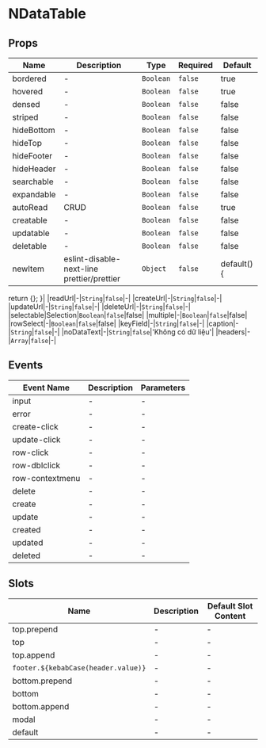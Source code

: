 # NDataTable

## Props

<!-- @vuese:NDataTable:props:start -->
|Name|Description|Type|Required|Default|
|---|---|---|---|---|
|bordered|-|`Boolean`|`false`|true|
|hovered|-|`Boolean`|`false`|true|
|densed|-|`Boolean`|`false`|false|
|striped|-|`Boolean`|`false`|false|
|hideBottom|-|`Boolean`|`false`|false|
|hideTop|-|`Boolean`|`false`|false|
|hideFooter|-|`Boolean`|`false`|false|
|hideHeader|-|`Boolean`|`false`|false|
|searchable|-|`Boolean`|`false`|false|
|expandable|-|`Boolean`|`false`|false|
|autoRead|CRUD|`Boolean`|`false`|true|
|creatable|-|`Boolean`|`false`|false|
|updatable|-|`Boolean`|`false`|false|
|deletable|-|`Boolean`|`false`|false|
|newItem|eslint-disable-next-line prettier/prettier|`Object`|`false`|default() {
  return {};
}|
|readUrl|-|`String`|`false`|-|
|createUrl|-|`String`|`false`|-|
|updateUrl|-|`String`|`false`|-|
|deleteUrl|-|`String`|`false`|-|
|selectable|Selection|`Boolean`|`false`|false|
|multiple|-|`Boolean`|`false`|false|
|rowSelect|-|`Boolean`|`false`|false|
|keyField|-|`String`|`false`|-|
|caption|-|`String`|`false`|-|
|noDataText|-|`String`|`false`|'Không có dữ liệu'|
|headers|-|`Array`|`false`|-|

<!-- @vuese:NDataTable:props:end -->


## Events

<!-- @vuese:NDataTable:events:start -->
|Event Name|Description|Parameters|
|---|---|---|
|input|-|-|
|error|-|-|
|create-click|-|-|
|update-click|-|-|
|row-click|-|-|
|row-dblclick|-|-|
|row-contextmenu|-|-|
|delete|-|-|
|create|-|-|
|update|-|-|
|created|-|-|
|updated|-|-|
|deleted|-|-|

<!-- @vuese:NDataTable:events:end -->


## Slots

<!-- @vuese:NDataTable:slots:start -->
|Name|Description|Default Slot Content|
|---|---|---|
|top.prepend|-|-|
|top|-|-|
|top.append|-|-|
|`footer.${kebabCase(header.value)}`|-|-|
|bottom.prepend|-|-|
|bottom|-|-|
|bottom.append|-|-|
|modal|-|-|
|default|-|-|

<!-- @vuese:NDataTable:slots:end -->



